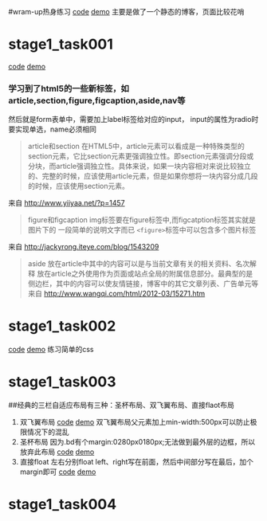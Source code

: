 #wram-up热身练习
 [code](https://github.com/bmxklYzj/bmxklYzj.github.io/tree/master/demo/ife_2016/warm-up) 
 [demo](http://bmxklyzj.github.io/demo/ife_2016/warm-up/blog.html)
主要是做了一个静态的博客，页面比较花哨

# stage1_task001
[code](https://github.com/bmxklYzj/bmxklYzj.github.io/tree/master/demo/ife_2016/stage1/stage1_task001) 
[demo](http://bmxklyzj.github.io/demo/ife_2016/stage1/stage1_task001/index.html)

### 学习到了html5的一些新标签，如article,section,figure,figcaption,aside,nav等
然后就是form表单中，需要加上label标签给对应的input，
input的属性为radio时要实现单选，name必须相同


> article和section
在HTML5中，article元素可以看成是一种特殊类型的section元素，它比section元素更强调独立性。即section元素强调分段或分块，而article强调独立性。具体来说，如果一块内容相对来说比较独立的、完整的时候，应该使用article元素，但是如果你想将一块内容分成几段的时候，应该使用section元素。

来自 http://www.yiiyaa.net/?p=1457


> figure和figcaption
img标签要在figure标签中,而figcatption标签其实就是图片下的
一段简单的说明文字而已
`<figure>`标签中可以包含多个图片标签

来自 <http://jackyrong.iteye.com/blog/1543209> 

> aside
放在article中其中的内容可以是与当前文章有关的相关资料、名次解释
放在article之外使用作为页面或站点全局的附属信息部分。最典型的是侧边栏，其中的内容可以使友情链接，博客中的其它文章列表、广告单元等
来自 <http://www.wangqi.com/html/2012-03/15271.htm> 

# stage1_task002
[code](https://github.com/bmxklYzj/bmxklYzj.github.io/tree/master/demo/ife_2016/stage1/stage1_task002) 
[demo](http://bmxklyzj.github.io/demo/ife_2016/stage1/stage1_task002/index.html)
    练习简单的css

# stage1_task003
##经典的三栏自适应布局有三种：圣杯布局、双飞翼布局、直接flaot布局
1. 双飞翼布局
[code](https://github.com/bmxklYzj/bmxklYzj.github.io/tree/master/demo/ife_2016/stage1/stage1_task003) 
[demo](http://bmxklyzj.github.io/demo/ife_2016/stage1/stage1_task003/index.html)
    双飞翼布局父元素加上min-width:500px可以防止极限情况下的混乱
2. 圣杯布局
    因为.bd有个margin:0280px0180px;无法做到最外层的边框，所以放弃此布局
[code](https://github.com/bmxklYzj/bmxklYzj.github.io/tree/master/demo/ife_2016/stage1/stage1_task003) 
[demo](http://bmxklyzj.github.io/demo/ife_2016/stage1/stage1_task003/shengBieLayout.html)
3. 直接float
    左右分别float left、right写在前面，然后中间部分写在最后，加个margin即可
[code](https://github.com/bmxklYzj/bmxklYzj.github.io/tree/master/demo/ife_2016/stage1/stage1_task003) 
[demo](http://bmxklyzj.github.io/demo/ife_2016/stage1/stage1_task003/floatLayout.html)

# stage1_task004